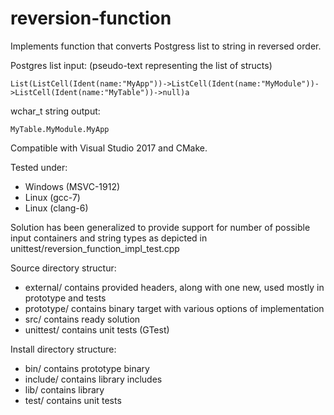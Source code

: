 # reversion-function
Implements function that converts Postgress list to string in reversed order.

Postgres list input: (pseudo-text representing the list of structs)
```
List(ListCell(Ident(name:"MyApp"))->ListCell(Ident(name:"MyModule"))->ListCell(Ident(name:"MyTable"))->null)a
```
wchar_t string output:
```
MyTable.MyModule.MyApp
```

Compatible with Visual Studio 2017 and CMake.

Tested under:
* Windows (MSVC-1912)
* Linux (gcc-7)
* Linux (clang-6)

Solution has been generalized to provide support for number of possible input containers and string types as depicted in
unittest/reversion_function_impl_test.cpp

Source directory structur:
* external/ contains provided headers, along with one new, used mostly in prototype and tests
* prototype/ contains binary target with various options of implementation
* src/ contains ready solution
* unittest/ contains unit tests (GTest)

Install directory structure:
* bin/ contains prototype binary
* include/ contains library includes
* lib/ contains library
* test/ contains unit tests
